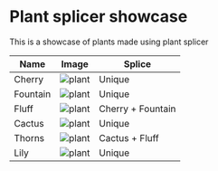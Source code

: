 # Plant splicer showcase
This is a showcase of plants made using plant splicer

|Name|Image|Splice|
---|---|---
Cherry | ![plant](https://github.com/Wurnace/plant_splicer/assets/122387227/30f4dd32-8071-4f78-b3ba-5a0b05e3e808)|Unique
Fountain | ![plant](https://github.com/Wurnace/plant_splicer/assets/122387227/f8e29fe8-849a-4769-89c4-521a706539d9)|Unique
Fluff |![plant](https://github.com/Wurnace/plant_splicer/assets/122387227/635747e4-2001-4380-b997-b90f50853178)|Cherry + Fountain
Cactus |![plant](https://github.com/Wurnace/plant_splicer/assets/122387227/48a7daa0-33a5-462b-9537-462e989120bf)|Unique
Thorns |![plant](https://github.com/Wurnace/plant_splicer/assets/122387227/68f4fd79-be9b-40a8-8284-8c214c82d664)|Cactus + Fluff
Lily |![plant](https://github.com/Wurnace/plant_splicer/assets/122387227/48ee87ad-07bc-4ce5-895e-5faed5e94db2)|Unique



